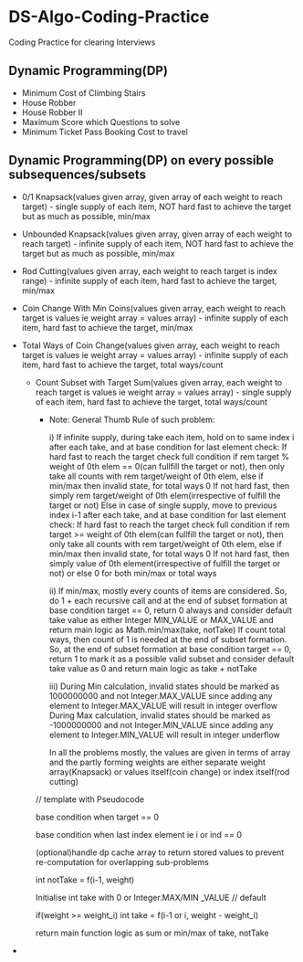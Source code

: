 # DS-Algo-Coding-Practice
Coding Practice for clearing Interviews

## Dynamic Programming(DP) 
* Minimum Cost of Climbing Stairs
* House Robber
* House Robber II
* Maximum Score which Questions to solve
* Minimum Ticket Pass Booking Cost to travel

## Dynamic Programming(DP) on every possible subsequences/subsets
* 0/1 Knapsack(values given array, given array of each weight to reach target) - single supply of each item, NOT hard fast to achieve the target but as much as possible, min/max
* Unbounded Knapsack(values given array, given array of each weight to reach target) - infinite supply of each item, NOT hard fast to achieve the target but as much as possible, min/max
* Rod Cutting(values given array, each weight to reach target is index range) - infinite supply of each item, hard fast to achieve the target, min/max
* Coin Change With Min Coins(values given array, each weight to reach target is values ie weight array = values array) - infinite supply of each item, hard fast to achieve the target, min/max
* Total Ways of Coin Change(values given array, each weight to reach target is values ie weight array = values array) - infinite supply of each item, hard fast to achieve the target, total ways/count
  * Count Subset with Target Sum(values given array, each weight to reach target is values ie weight array = values array) - single supply of each item, hard fast to achieve the target, total ways/count

    * Note: General Thumb Rule of such problem:

        i) If infinite supply, during take each item, hold on to same index i after each take, and at base condition for last element check:
              If hard fast to reach the target check full condition if rem target % weight of 0th elem == 0(can fullfill the target or not), then only take all counts with rem target/weight of 0th elem, else if min/max then invalid state, for total ways 0
              If not hard fast, then simply rem target/weight of 0th elem(irrespective of fulfill the target or not)
           Else in case of single supply, move to previous index i-1 after each take, and at base condition for last element check:
              If hard fast to reach the target check full condition if rem target >= weight of 0th elem(can fullfill the target or not), then only take all counts with rem target/weight of 0th elem, else if min/max then invalid state, for total ways 0
              If not hard fast, then simply value of 0th element(irrespective of fulfill the target or not) or else 0 for both min/max or total ways

        ii) If min/max, mostly every counts of items are considered. So, do 1 + each recursive call and at the end of subset formation at base condition target == 0, return 0 always and consider default take value as either Integer MIN_VALUE or MAX_VALUE and return main logic as Math.min/max(take, notTake)
            If count total ways, then count of 1 is needed at the end of subset formation. So, at the end of subset formation at base condition target == 0, return 1 to mark it as a possible valid subset and consider default take value as 0 and return main logic as take + notTake
    
        iii) During Min calculation, invalid states should be marked as 1000000000 and not Integer.MAX_VALUE since adding any element to Integer.MAX_VALUE will result in integer overflow
             During Max calculation, invalid states should be marked as -1000000000 and not Integer.MIN_VALUE since adding any element to Integer.MIN_VALUE will result in integer underflow

        In all the problems mostly, the values are given in terms of array
        and the partly forming weights are either separate weight array(Knapsack) or values itself(coin change) or index itself(rod cutting) 

    
    // template with Pseudocode

    base condition when target == 0

    base condition when last index element ie i or ind == 0
    
    (optional)handle dp cache array to return stored values to prevent re-computation for overlapping sub-problems
    
    int notTake = f(i-1, weight)
    
    Initialise int take with 0 or Integer.MAX/MIN _VALUE // default
    
    if(weight >= weight_i)
        int take =  f(i-1 or i, weight - weight_i)


    return main function logic as sum or min/max of take, notTake

*
